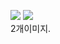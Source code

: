 <figure class="half">
  <a href="link"><img src="https://github.com/nexmin0805/A_star_Pathfinder/assets/65328995/c7a0fe8d-9c0b-4aec-9102-4112925405f9"></a>
  <a href="link"><img src="https://github.com/nexmin0805/A_star_Pathfinder/assets/65328995/13800f0d-b796-4e4f-acf2-a34436530db4"></a>
  <figcaption>2개이미지.</figcaption>
</figure>
